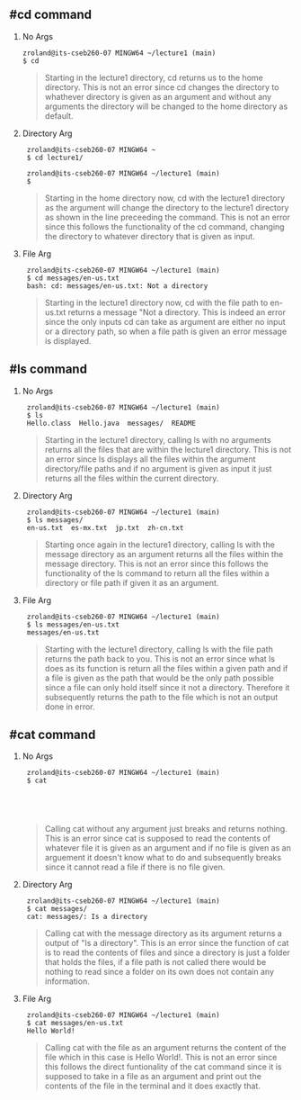 #**cd command**
---
1. No Args
   ```
   zroland@its-cseb260-07 MINGW64 ~/lecture1 (main)
   $ cd
   
   ```
   > Starting in the lecture1 directory, cd returns us to the home directory. This is not an error
   > since cd changes the directory to whathever directory is given as an argument and
   > without any arguments the directory will be changed to the home directory as default.
2. Directory Arg
   ```
    zroland@its-cseb260-07 MINGW64 ~
    $ cd lecture1/
    
    zroland@its-cseb260-07 MINGW64 ~/lecture1 (main)
    $
   ```
   > Starting in the home directory now, cd with the lecture1 directory as the argument will
   > change the directory to the lecture1 directory as shown in the line preceeding the command.
   > This is not an error since this follows the functionality of the cd command, changing the directory
   > to whatever directory that is given as input.
3. File Arg
   ```
    zroland@its-cseb260-07 MINGW64 ~/lecture1 (main)
    $ cd messages/en-us.txt 
    bash: cd: messages/en-us.txt: Not a directory

   ```
   > Starting in the lecture1 directory now, cd with the file path to en-us.txt returns a message "Not a directory.
   > This is indeed an error since the only inputs cd can take as argument are either no input or a directory path,
   > so when a file path is given an error message is displayed.

#**ls command**
---
1. No Args
   ```
    zroland@its-cseb260-07 MINGW64 ~/lecture1 (main)
    $ ls
    Hello.class  Hello.java  messages/  README
   ```
   > Starting in the lecture1 directory, calling ls with no arguments returns all the files that are within the
   > lecture1 directory. This is not an error since ls displays all the files within the argument directory/file
   > paths and if no argument is given as input it just returns all the files within the current directory.
2. Directory Arg
   ```
    zroland@its-cseb260-07 MINGW64 ~/lecture1 (main)
    $ ls messages/
    en-us.txt  es-mx.txt  jp.txt  zh-cn.txt
   ```
   > Starting once again in the lecture1 directory, calling ls with the message directory as an argument returns all
   > the files within the message directory. This is not an error since this follows the functionality of the ls
   > command to return all the files within a directory or file path if given it as an argument.
3. File Arg
   ```
    zroland@its-cseb260-07 MINGW64 ~/lecture1 (main)
    $ ls messages/en-us.txt 
    messages/en-us.txt
   ```
   > Starting with the lecture1 directory, calling ls with the file path returns the path back to you. This is not
   > an error since what ls does as its function is return all the files within a given path and if a file is given
   > as the path that would be the only path possible since a file can only hold itself since it not a directory.
   > Therefore it subsequently returns the path to the file which is not an output done in error.
   
#**cat command**
---
1. No Args
   ```
    zroland@its-cseb260-07 MINGW64 ~/lecture1 (main)
    $ cat





   ```
   > Calling cat without any argument just breaks and returns nothing. This is an error since cat is supposed to
   > read the contents of whatever file it is given as an argument and if no file is given as an arguement it doesn't
   > know what to do and subsequently breaks since it cannot read a file if there is no file given.
2. Directory Arg
   ```
    zroland@its-cseb260-07 MINGW64 ~/lecture1 (main)
    $ cat messages/
    cat: messages/: Is a directory
   ```
   > Calling cat with the message directory as its argument returns a output of "Is a directory". This is an error
   > since the function of cat is to read the contents of files and since a directory is just a folder that holds
   > the files, if a file path is not called there would be nothing to read since a folder on its own does not
   > contain any information.
3. File Arg
   ```
    zroland@its-cseb260-07 MINGW64 ~/lecture1 (main)
    $ cat messages/en-us.txt 
    Hello World!
   ```
   > Calling cat with the file as an argument returns the content of the file which in this case is Hello World!.
   > This is not an error since this follows the direct funtionality of the cat command since it is supposed to take
   > in a file as an argument and print out the contents of the file in the terminal and it does exactly that.
